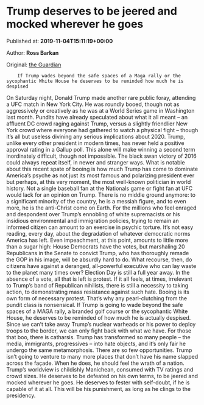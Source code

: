 
# Trump deserves to be jeered and mocked wherever he goes

Published at: **2019-11-04T15:11:19+00:00**

Author: **Ross Barkan**

Original: [the Guardian](https://www.theguardian.com/commentisfree/2019/nov/04/trump-deserves-to-be-jeered-and-mocked-wherever-he-goes)


        If Trump wades beyond the safe spaces of a Maga rally or the sycophantic White House he deserves to be reminded how much he is despised
      
On Saturday night, Donald Trump made another rare public foray, attending a UFC match in New York City. He was roundly booed, though not as aggressively or creatively as he was at a World Series game in Washington last month. Pundits have already speculated about what it all meant – an affluent DC crowd raging against Trump, versus a slightly friendlier New York crowd where everyone had gathered to watch a physical fight – though it’s all but useless divining any serious implications about 2020.
Trump, unlike every other president in modern times, has never held a positive approval rating in a Gallup poll. This alone will make winning a second term inordinately difficult, though not impossible. The black swan victory of 2016 could always repeat itself, in newer and stranger ways.
What is notable about this recent spate of booing is how much Trump has come to dominate America’s psyche as not just its most famous and polarizing president ever but perhaps, at this very moment, the most well-known politician in world history. Not a single baseball fan at the Nationals game or fight fan at UFC would lack for an opinion on Trump. There is no middle ground anymore: to a significant minority of the country, he is a messiah figure, and to even more, he is the anti-Christ come on Earth.
For the millions who feel enraged and despondent over Trump’s ennobling of white supremacists or his insidious environmental and immigration policies, trying to remain an informed citizen can amount to an exercise in psychic torture. It’s not easy reading, every day, about the degradation of whatever democratic norms America has left. Even impeachment, at this point, amounts to little more than a sugar high: House Democrats have the votes, but marshaling 20 Republicans in the Senate to convict Trump, who has thoroughly remade the GOP in his image, will be absurdly hard to do.
What recourse, then, do citizens have against a deranged, all-powerful executive who can lay waste to the planet many times over? Election Day is still a full year away. In the absence of a vote, all that is left is protest. If it all feels, at times, irrelevant to Trump’s band of Republican nihilists, there is still a necessity to taking action, to demonstrating mass resistance against such hate.
Booing is its own form of necessary protest. That’s why any pearl-clutching from the pundit class is nonsensical. If Trump is going to wade beyond the safe spaces of a MAGA rally, a branded golf course or the sycophantic White House, he deserves to be reminded of how much he is actually despised. Since we can’t take away Trump’s nuclear warheads or his power to deploy troops to the border, we can only fight back with what we have.
For those that boo, there is catharsis. Trump has transformed so many people – the media, immigrants, progressives – into hate objects, and it’s only fair he undergo the same metamorphosis. There are so few opportunities. Trump isn’t going to venture to many more places that don’t have his name slapped across the façade. When he does, he should feel the wrath of a nation.
Trump’s worldview is childishly Manichean, consumed with TV ratings and crowd sizes. He deserves to be defeated on his own terms, to be jeered and mocked wherever he goes. He deserves to fester with self-doubt, if he is capable of it at all. This will be his punishment, as long as he clings to the presidency.
